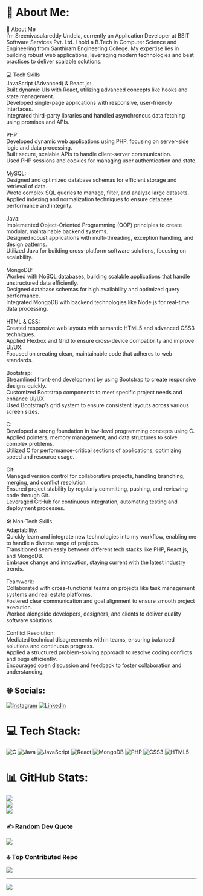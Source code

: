# 💫 About Me:
👋 About Me<br>I’m Sreenivasulareddy Undela, currently an Application Developer at BSIT Software Services Pvt. Ltd. I hold a B.Tech in Computer Science and Engineering from Santhiram Engineering College. My expertise lies in building robust web applications, leveraging modern technologies and best practices to deliver scalable solutions.<br><br>💻 Tech Skills<br>JavaScript (Advanced) & React.js:<br>Built dynamic UIs with React, utilizing advanced concepts like hooks and state management.<br>Developed single-page applications with responsive, user-friendly interfaces.<br>Integrated third-party libraries and handled asynchronous data fetching using promises and APIs.<br><br>PHP:<br>Developed dynamic web applications using PHP, focusing on server-side logic and data processing.<br>Built secure, scalable APIs to handle client-server communication.<br>Used PHP sessions and cookies for managing user authentication and state.<br><br>MySQL:<br>Designed and optimized database schemas for efficient storage and retrieval of data.<br>Wrote complex SQL queries to manage, filter, and analyze large datasets.<br>Applied indexing and normalization techniques to ensure database performance and integrity.<br><br>Java:<br>Implemented Object-Oriented Programming (OOP) principles to create modular, maintainable backend systems.<br>Designed robust applications with multi-threading, exception handling, and design patterns.<br>Utilized Java for building cross-platform software solutions, focusing on scalability.<br><br>MongoDB:<br>Worked with NoSQL databases, building scalable applications that handle unstructured data efficiently.<br>Designed database schemas for high availability and optimized query performance.<br>Integrated MongoDB with backend technologies like Node.js for real-time data processing.<br><br>HTML & CSS:<br>Created responsive web layouts with semantic HTML5 and advanced CSS3 techniques.<br>Applied Flexbox and Grid to ensure cross-device compatibility and improve UI/UX.<br>Focused on creating clean, maintainable code that adheres to web standards.<br><br>Bootstrap:<br>Streamlined front-end development by using Bootstrap to create responsive designs quickly.<br>Customized Bootstrap components to meet specific project needs and enhance UI/UX.<br>Used Bootstrap’s grid system to ensure consistent layouts across various screen sizes.<br><br>C:<br>Developed a strong foundation in low-level programming concepts using C.<br>Applied pointers, memory management, and data structures to solve complex problems.<br>Utilized C for performance-critical sections of applications, optimizing speed and resource usage.<br><br>Git:<br>Managed version control for collaborative projects, handling branching, merging, and conflict resolution.<br>Ensured project stability by regularly committing, pushing, and reviewing code through Git.<br>Leveraged GitHub for continuous integration, automating testing and deployment processes.<br><br>🛠️ Non-Tech Skills<br>Adaptability:<br>Quickly learn and integrate new technologies into my workflow, enabling me to handle a diverse range of projects.<br>Transitioned seamlessly between different tech stacks like PHP, React.js, and MongoDB.<br>Embrace change and innovation, staying current with the latest industry trends.<br><br>Teamwork:<br>Collaborated with cross-functional teams on projects like task management systems and real estate platforms.<br>Fostered clear communication and goal alignment to ensure smooth project execution.<br>Worked alongside developers, designers, and clients to deliver quality software solutions.<br><br>Conflict Resolution:<br>Mediated technical disagreements within teams, ensuring balanced solutions and continuous progress.<br>Applied a structured problem-solving approach to resolve coding conflicts and bugs efficiently.<br>Encouraged open discussion and feedback to foster collaboration and understanding.


## 🌐 Socials:
[![Instagram](https://img.shields.io/badge/Instagram-%23E4405F.svg?logo=Instagram&logoColor=white)](https://instagram.com/https://www.instagram.com/vasureddy__undela/profilecard/?igsh=ajByNHExNmMxOGRr) [![LinkedIn](https://img.shields.io/badge/LinkedIn-%230077B5.svg?logo=linkedin&logoColor=white)](https://linkedin.com/in/https://www.linkedin.com/in/sreenivasulareddy-undela-9ba69a196/) 

# 💻 Tech Stack:
![C](https://img.shields.io/badge/c-%2300599C.svg?style=for-the-badge&logo=c&logoColor=white) ![Java](https://img.shields.io/badge/java-%23ED8B00.svg?style=for-the-badge&logo=openjdk&logoColor=white) ![JavaScript](https://img.shields.io/badge/javascript-%23323330.svg?style=for-the-badge&logo=javascript&logoColor=%23F7DF1E) ![React](https://img.shields.io/badge/react-%2320232a.svg?style=for-the-badge&logo=react&logoColor=%2361DAFB) ![MongoDB](https://img.shields.io/badge/MongoDB-%234ea94b.svg?style=for-the-badge&logo=mongodb&logoColor=white) ![PHP](https://img.shields.io/badge/php-%23777BB4.svg?style=for-the-badge&logo=php&logoColor=white) ![CSS3](https://img.shields.io/badge/css3-%231572B6.svg?style=for-the-badge&logo=css3&logoColor=white) ![HTML5](https://img.shields.io/badge/html5-%23E34F26.svg?style=for-the-badge&logo=html5&logoColor=white)
# 📊 GitHub Stats:
![](https://github-readme-stats.vercel.app/api?username=undelasreenivasulareddy&theme=dark&hide_border=true&include_all_commits=true&count_private=false)<br/>
![](https://github-readme-streak-stats.herokuapp.com/?user=undelasreenivasulareddy&theme=dark&hide_border=true)<br/>
![](https://github-readme-stats.vercel.app/api/top-langs/?username=undelasreenivasulareddy&theme=dark&hide_border=true&include_all_commits=true&count_private=false&layout=compact)

### ✍️ Random Dev Quote
![](https://quotes-github-readme.vercel.app/api?type=vetical&theme=merko)

### 🔝 Top Contributed Repo
![](https://github-contributor-stats.vercel.app/api?username=undelasreenivasulareddy&limit=5&theme=dark&combine_all_yearly_contributions=true)

---
[![](https://visitcount.itsvg.in/api?id=undelasreenivasulareddy&icon=1&color=9)](https://visitcount.itsvg.in)

<!-- Proudly created with GPRM ( https://gprm.itsvg.in ) -->
